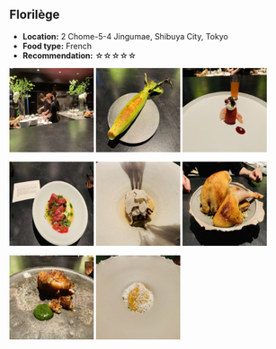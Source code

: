 ## Florilège
*   **Location:** 2 Chome-5-4 Jingumae, Shibuya City, Tokyo
*   **Food type:** French
*   **Recommendation:** ☆☆☆☆☆

<p float="left">
  <img src="/food/photo/fl1.jpeg" width="150" height="150">
  <img src="/food/photo/fl2.jpeg" width="150" height="150">
  <img src="/food/photo/fl3.jpeg" width="150" height="150">
</p>

<p float="left">
  <img src="/food/photo/fl4.jpeg" width="150" height="150">
  <img src="/food/photo/fl5.jpeg" width="150" height="150">
  <img src="/food/photo/fl6.jpeg" width="150" height="150">
</p>

<p float="left">
  <img src="/food/photo/fl7.jpeg" width="150" height="150">
  <img src="/food/photo/fl8.jpeg" width="150" height="150">
</p>
